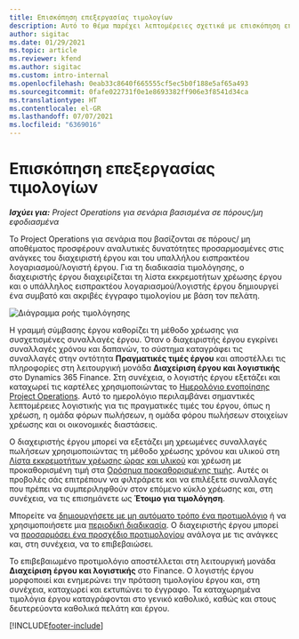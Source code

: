 ```yaml
---
title: Επισκόπηση επεξεργασίας τιμολογίων
description: Αυτό το θέμα παρέχει λεπτομέρειες σχετικά με επισκόπηση επεξεργασίας τιμολογίων στο Project Operations για σενάρια που βασίζονται σε πόρους/ μη αποθέματος.
author: sigitac
ms.date: 01/29/2021
ms.topic: article
ms.reviewer: kfend
ms.author: sigitac
ms.custom: intro-internal
ms.openlocfilehash: 0eab33c8640f665555cf5ec5b0f188e5af65a493
ms.sourcegitcommit: 0fafe022731f0e1e8693382ff906e3f8541d34ca
ms.translationtype: HT
ms.contentlocale: el-GR
ms.lasthandoff: 07/07/2021
ms.locfileid: "6369016"
---
```

# <a name="invoicing-process-overview"></a>Επισκόπηση επεξεργασίας τιμολογίων

_**Ισχύει για:** Project Operations για σενάρια βασισμένα σε πόρους/μη εφοδιασμένα_

Το Project Operations για σενάρια που βασίζονται σε πόρους/ μη αποθέματος προσφέρουν αναλυτικές δυνατότητες προσαρμοσμένες στις ανάγκες του διαχειριστή έργου και του υπαλλήλου εισπρακτέου λογαριασμού/λογιστή έργου. Για τη διαδικασία τιμολόγησης, ο διαχειριστής έργου διαχειρίζεται τη λίστα εκκρεμοτήτων χρέωσης έργου και ο υπάλληλος εισπρακτέου λογαριασμού/λογιστής έργου δημιουργεί ένα συμβατό και ακριβές έγγραφο τιμολογίου με βάση τον πελάτη.

![Διάγραμμα ροής τιμολόγησης](./media/invoicing-flow.png)

Η γραμμή σύμβασης έργου καθορίζει τη μέθοδο χρέωσης για συσχετισμένες συναλλαγές έργου. Όταν ο διαχειριστής έργου εγκρίνει συναλλαγές χρόνου και δαπανών, το σύστημα καταγράφει τις συναλλαγές στην οντότητα **Πραγματικές τιμές έργου** και αποστέλλει τις πληροφορίες στη λειτουργική μονάδα **Διαχείριση έργου και λογιστικής** στο Dynamics 365 Finance. Στη συνέχεια, ο λογιστής έργου εξετάζει και καταχωρεί τις καρτέλες χρησιμοποιώντας το [Ημερολόγιο ενοποίησης Project Operations](../project-accounting/project-operations-integration-journal.md). Αυτό το ημερολόγιο περιλαμβάνει σημαντικές λεπτομέρειες λογιστικής για τις πραγματικές τιμές του έργου, όπως η χρέωση, η ομάδα φόρων πωλήσεων, η ομάδα φόρου πωλήσεων στοιχείων χρέωσης και οι οικονομικές διαστάσεις.

Ο διαχειριστής έργου μπορεί να εξετάζει μη χρεωμένες συναλλαγές πωλήσεων χρησιμοποιώντας τη μέθοδο χρέωσης χρόνου και υλικού στη [Λίστα εκκρεμοτήτων χρέωσης ώρας και υλικού](../proforma-invoicing/manage-billing-backlog.md#time-and-material-billing-backlog) και χρέωση με προκαθορισμένη τιμή στα [Ορόσημα προκαθορισμένης τιμής](../proforma-invoicing/manage-billing-backlog.md#fixed-price-milestones). Αυτές οι προβολές σάς επιτρέπουν να φιλτράρετε και να επιλέξετε συναλλαγές που πρέπει να συμπεριληφθούν στον επόμενο κύκλο χρέωσης και, στη συνέχεια, να τις επισημάνετε ως **Έτοιμο για τιμολόγηση**.

Μπορείτε να [δημιουργήσετε με μη αυτόματο τρόπο ένα προτιμολόγιο](../proforma-invoicing/create-manual-proforma-invoice.md) ή να χρησιμοποιήσετε μια [περιοδική διαδικασία](../proforma-invoicing/configure-automated-invoice-creation.md). Ο διαχειριστής έργου μπορεί να [προσαρμόσει ένα προσχέδιο προτιμολογίου](../proforma-invoicing/manage-proforma-invoice.md) ανάλογα με τις ανάγκες και, στη συνέχεια, να το επιβεβαιώσει.

Το επιβεβαιωμένο προτιμολόγιο αποστέλλεται στη λειτουργική μονάδα **Διαχείριση έργου και λογιστικής** στο Finance. Ο λογιστής έργου μορφοποιεί και ενημερώνει την πρόταση τιμολογίου έργου και, στη συνέχεια, καταχωρεί και εκτυπώνει το έγγραφο. Τα καταχωρημένα τιμολόγια έργου καταγράφονται στο γενικό καθολικό, καθώς και στους δευτερεύοντα καθολικά πελάτη και έργου.


[!INCLUDE[footer-include](../includes/footer-banner.md)]